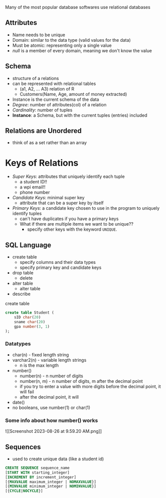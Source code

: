 Many of the most popular database softwares use relational databases

## Attributes
- Name needs to be unique
- Domain: similar to the data type (valid values for the data)
- Must be atomic: representing only a single value
- *null* is a member of every domain, meaning we don't know the value

## Schema
- structure of a relations
- can be represented with relational tables
	- (a1, A2, ... A3) relation of R
	- Customers(Name, Age, amount of money extracted)
- Instance is the current schema of the data
- *Degree*: number of attributes(col) of a relation
- *Cardinality*: number of tuples
- **Instance**: a Schema, but with the current tuples (entries) included
## Relations are Unordered
- think of as a set rather than an array


# Keys of Relations
- *Super Keys*: attributes that uniquely identify each tuple
	- a student ID!!
	- a wpi email!!
	- phone number
- *Candidate Keys*: minimal super key
	- attribute that can be a super key by itself
- *Primary Keys*: a candidate key chosen to use in the program to uniquely identify tuples
	- can't have duplicates if you have a primary keys
	- What if there are multiple items we want to be unique??
		- specify other keys with the keyword `UNIQUE`.


## SQL Language
- create table
	- specify columns and their data types
	- specify primary key and candidate keys
- drop table
	- delete
- alter table
	- alter table
- describe

create table
```sql
create table Student (
	sID char(20)
	sname char(20)
	gpa number(3, 1)
);
```

### Datatypes
- char(n) - fixed length string
- varchar2(n) - variable length strings
	- n is the max length
- number()
	- number(n) - n number of digits
	- number(n, m) - n number of digits, m after the decimal point
	- if you try to enter a value with more digits before the decimal point, it will fail
	- after the decimal point, it will 
- date()
- no booleans, use number(1) or char(1)

### Some info about how number() works
![[Screenshot 2023-08-26 at 9.59.20 AM.png]]
## Sequences
- used to create unique data (like a student id)

```sql
CREATE SEQUENCE sequence_name  
[START WITH starting_integer]  
[INCREMENT BY increment_integer]  
[{MAXVALUE maximum_integer | NOMAXVALUE}]  
[{MINVALUE minimum_integer | NOMINVALUE}]  
[{CYCLE|NOCYCLE}]
```





